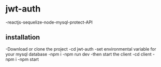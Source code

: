 # jwt-auth
-reactjs-sequelize-node-mysql-protect-API
## installation
-Download or clone the project 
-cd jwt-auth
-set environmental variable for your mysql database
-npm i
-npm run dev
-then start the client
-cd client
-npm i
-npm start
